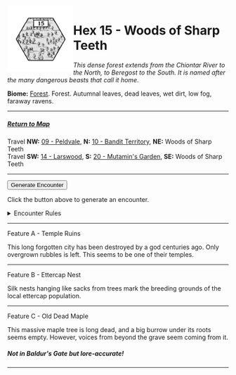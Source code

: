 
<img align="left" width=150px src="/images/Hexes/hex15.png">
<h1>Hex 15 - Woods of Sharp Teeth</h1>

*This dense forest extends from the Chiontar River to the North, to Beregost to the South. It is named after the many dangerous beasts that call it home.*

**Biome:** <u>Forest</u>. Forest. Autumnal leaves, dead leaves, wet dirt, low fog, faraway ravens.

---

##### [Return to Map](https://saltygoo.github.io/2024/12/31/BGHex/)
Travel **NW:** [09 - Peldvale](/pages/BaldurHex/09-Peldvale), **N:** [10 - Bandit Territory](/pages/BaldurHex/10-OldRuins), **NE:** Woods of Sharp Teeth<br>
Travel **SW:** [14 - Larswood](/pages/BaldurHex/14-LarswoodStones), **S:** [20 - Mutamin's Garden](/pages/BaldurHex/20-Mutamin), **SE:** Woods of Sharp Teeth

 ---
 
<button id="generateText" >Generate Encounter</button> <br>

<span class="grey" id="result" style="height: 75px;"> Click the button above to generate an encounter. </span>

<details markdown="1">
<summary>Encounter Rules</summary>
Generate an encounter the first time the party goes to one of this hex's features and every 12 hours. Encounters can happen on the way to the location or at the destination. If an encounter would happen while the party rests, good survival skills while setting up camp make the encounter happen after the full rest is completed. Search the [Baldur's Gate Wiki](https://baldursgate.fandom.com/wiki/Baldur%27s_Gate_Wiki) for informations on named NPC. Do not hesitate to replace any named NPC by one the players have already met from time to time! It makes for a better story.
</details>

 ---

<span class="blacktitle"> Feature A - Temple Ruins</span>

This long forgotten city has been destroyed by a god centuries ago. Only overgrown rubbles is left. This seems to be one of their temples.

---

<span class="blacktitle"> Feature B - Ettercap Nest</span>

Silk nests hanging like sacks from trees mark the breeding grounds of the local ettercap population.

---

<span class="blacktitle"> Feature C - Old Dead Maple</span>

This massive maple tree is long dead, and a big burrow under its roots seems empty. However, voices from beyond the grave seem coming from it.

##### Not in Baldur's Gate but lore-accurate!

---

<script>
    const climate1 = "Forest";
    const climate2 = "Forest";
</script>
<script src="/scripts/BGencounter.js"></script>
